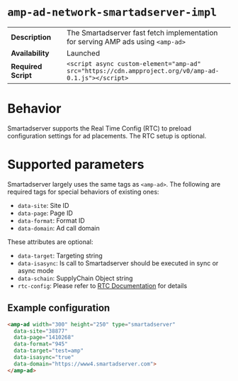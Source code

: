 <!---
Copyright 2021 The AMP HTML Authors. All Rights Reserved.

Licensed under the Apache License, Version 2.0 (the "License");
you may not use this file except in compliance with the License.
You may obtain a copy of the License at

      http://www.apache.org/licenses/LICENSE-2.0

Unless required by applicable law or agreed to in writing, software
distributed under the License is distributed on an "AS-IS" BASIS,
WITHOUT WARRANTIES OR CONDITIONS OF ANY KIND, either express or implied.
See the License for the specific language governing permissions and
limitations under the License.
-->

# <a name="amp-ad-network-smartadserver-impl"></a> `amp-ad-network-smartadserver-impl`

<table>
  <tr>
    <td class="col-fourty"><strong>Description</strong></td>
    <td>The Smartadserver fast fetch implementation for serving AMP ads using <code>&lt;amp-ad&gt;</code></td>
  </tr>
  <tr>
    <td class="col-fourty" width="25%"><strong>Availability</strong></td>
    <td>Launched</td>
  </tr>
  <tr>
    <td class="col-fourty"><strong>Required Script</strong></td>
    <td><code>&lt;script async custom-element="amp-ad" src="https://cdn.ampproject.org/v0/amp-ad-0.1.js">&lt;/script></code></td>
  </tr>
</table>

# Behavior

Smartadserver supports the Real Time Config (RTC) to preload configuration settings for ad placements. The RTC setup is optional.

# Supported parameters

Smartadserver largely uses the same tags as `<amp-ad>`. The following are required tags for special behaviors of existing ones:

-   `data-site`: Site ID
-   `data-page`: Page ID
-   `data-format`: Format ID
-   `data-domain`: Ad call domain

These attributes are optional:

-   `data-target`: Targeting string
-   `data-isasync`: Is call to Smartadserver should be executed in sync or async mode
-   `data-schain`: SupplyChain Object string
-   `rtc-config`: Please refer to [RTC Documentation](https://github.com/ampproject/amphtml/blob/main/extensions/amp-a4a/rtc-documentation.md) for details

## Example configuration

```html
<amp-ad width="300" height="250" type="smartadserver"
  data-site="38877"
  data-page="1410268"
  data-format="945"
  data-target="test=amp"
  data-isasync="true"
  data-domain="https://www4.smartadserver.com">
</amp-ad>
```
